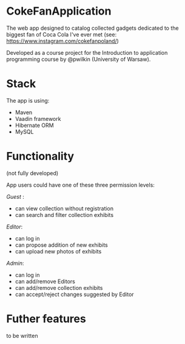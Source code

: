 CokeFanApplication
==============

The web app designed to catalog collected gadgets dedicated to the biggest fan of Coca Cola I've ever met (see: https://www.instagram.com/cokefanpoland/)

Developed as a course project for the Introduction to application programming course by @pwilkin (University of Warsaw). 

Stack
========
The app is using:
- Maven
- Vaadin framework
- Hibernate ORM
- MySQL

Functionality
========
(not fully developed)

App users could have one of these three permission levels:

_Guest_ :
- can view collection without registration
- can search and filter collection exhibits

_Editor_:
- can log in
- can propose addition of new exhibits
- can upload new photos of exhibits

_Admin_:
- can log in
- can add/remove Editors
- can add/remove collection exhibits
- can accept/reject changes suggested by Editor

Futher features
========

to be written
